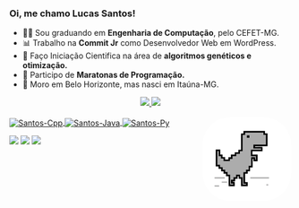 ### Oi, me chamo <b> Lucas Santos! </b>


- 👨‍🎓 Sou graduando em <b>Engenharia de Computação</b>, pelo CEFET-MG.
- 📊 Trabalho na <b>Commit Jr</b> como Desenvolvedor Web em WordPress.
- 🧪 Faço Iniciação Cientifica na área de <b>algoritmos genéticos e otimização.</b>
- 👾 Participo de <b>Maratonas de Programação.</b>
- 🏡 Moro em Belo Horizonte, mas nasci em Itaúna-MG.

<div align="center">
  <a href="https://github.com/santoslucas">
  <img height="180em" src="https://github-readme-stats.vercel.app/api?username=santoslucas&show_icons=true&theme=nightowl"/>
  <img height="180em" src="https://github-readme-stats.vercel.app/api/top-langs/?username=santoslucas&layout=compact&langs_count=7&theme=nightowl"/>
</div>
 <div style="display: inline_block"><br>
  <img align="center" alt="Santos-Cpp" height="30" width="40" src="https://cdn.jsdelivr.net/gh/devicons/devicon/icons/cplusplus/cplusplus-original.svg">
  <img align="center" alt="Santos-Java" height="30" width="40" src="https://cdn.jsdelivr.net/gh/devicons/devicon/icons/java/java-original.svg">
  <img align="center" alt="Santos-Py" height="30" width="40" src="https://cdn.jsdelivr.net/gh/devicons/devicon/icons/python/python-original.svg">
  <img align="right" alt="Santos-pic" height="150" style="border-radius:50px;" src="https://github.com/santoslucas/santoslucas/blob/main/dino.png">
</div>
<p>
<div>
<a href="https://www.linkedin.com/in/lucas-santos-rodrigues-9b8328216/" target="_blank"><img src="https://img.shields.io/badge/-LinkedIn-%230077B5?style=for-the-badge&logo=linkedin&logoColor=white" target="_blank"></a>
<a href="https://instagram.com/santos.lucasr" target="_blank"><img src="https://img.shields.io/badge/-Instagram-%23E4405F?style=for-the-badge&logo=instagram&logoColor=white" target="_blank"></a>
<a href = "mailto:lucasantos2003@gmail.com"><img src="https://img.shields.io/badge/-Gmail-%23333?style=for-the-badge&logo=gmail&logoColor=white" target="_blank"></a>
  </div>
<div>


</div>
